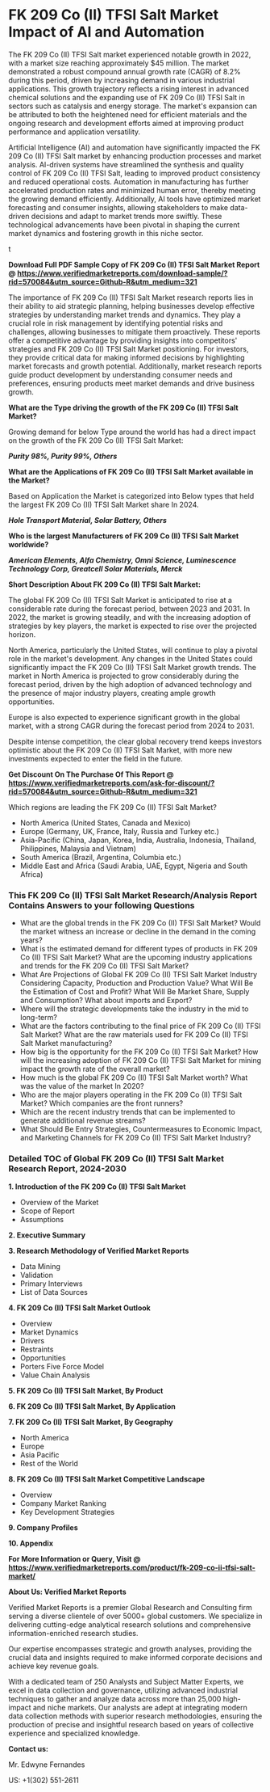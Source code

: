 <meta name="title" content="Global FK 209 Co (II) TFSI Salt Market Impact of AI and Automation"><meta name="description" content="The FK 209 Co (II) TFSI Salt market experienced notable growth in 2022, with a market size reaching approximately $45 million. The market demonstrated a robust compoun"><meta name="title" content="FK 209 Co (II) TFSI Salt Market Size, Share, Scope, Trends, Growth, Opportunities, Analysis, Forecast"><h1>FK 209 Co (II) TFSI Salt Market Impact of AI and Automation</h1><p>The FK 209 Co (II) TFSI Salt market experienced notable growth in 2022, with a market size reaching approximately $45 million. The market demonstrated a robust compound annual growth rate (CAGR) of 8.2% during this period, driven by increasing demand in various industrial applications. This growth trajectory reflects a rising interest in advanced chemical solutions and the expanding use of FK 209 Co (II) TFSI Salt in sectors such as catalysis and energy storage. The market's expansion can be attributed to both the heightened need for efficient materials and the ongoing research and development efforts aimed at improving product performance and application versatility.</p><p>Artificial Intelligence (AI) and automation have significantly impacted the FK 209 Co (II) TFSI Salt market by enhancing production processes and market analysis. AI-driven systems have streamlined the synthesis and quality control of FK 209 Co (II) TFSI Salt, leading to improved product consistency and reduced operational costs. Automation in manufacturing has further accelerated production rates and minimized human error, thereby meeting the growing demand efficiently. Additionally, AI tools have optimized market forecasting and consumer insights, allowing stakeholders to make data-driven decisions and adapt to market trends more swiftly. These technological advancements have been pivotal in shaping the current market dynamics and fostering growth in this niche sector.</p>t</p><p id="" class=""><strong>Download Full PDF Sample Copy of FK 209 Co (II) TFSI Salt Market Report @ <a href="https://www.verifiedmarketreports.com/download-sample/?rid=570084&utm_source=Github-R&utm_medium=321" target="_blank">https://www.verifiedmarketreports.com/download-sample/?rid=570084&utm_source=Github-R&utm_medium=321</a></strong></p><p>The importance of&nbsp;FK 209 Co (II) TFSI Salt Market research reports lies in their ability to aid strategic planning, helping businesses develop effective strategies by understanding market trends and dynamics. They play a crucial role in risk management by identifying potential risks and challenges, allowing businesses to mitigate them proactively. These reports offer a competitive advantage by providing insights into competitors' strategies and FK 209 Co (II) TFSI Salt Market positioning. For investors, they provide critical data for making informed decisions by highlighting market forecasts and growth potential. Additionally, market research reports guide product development by understanding consumer needs and preferences, ensuring products meet market demands and drive business growth.</p><p><strong>What are the&nbsp;Type driving the growth of the FK 209 Co (II) TFSI Salt Market?</strong></p><p id="" class="">Growing demand for below Type around the world has had a direct impact on the growth of the FK 209 Co (II) TFSI Salt Market:</p><em><strong>Purity 98%, Purity 99%, Others</strong></em></p><strong>What are the&nbsp;Applications&nbsp;of FK 209 Co (II) TFSI Salt Market available in the Market?</strong></p><p id="" class="">Based on Application the Market is categorized into Below types that held the largest FK 209 Co (II) TFSI Salt Market share In 2024.</p><em><strong>Hole Transport Material, Solar Battery, Others</strong></em></p><strong>Who is the largest Manufacturers of FK 209 Co (II) TFSI Salt Market worldwide?</strong></p><p><em><strong>American Elements, Alfa Chemistry, Omni Science, Luminescence Technology Corp, Greatcell Solar Materials, Merck</strong></em></p><p id="" class=""><strong>Short Description About FK 209 Co (II) TFSI Salt Market:</strong></p><p>The global FK 209 Co (II) TFSI Salt Market is anticipated to rise at a considerable rate during the forecast period, between 2023 and 2031. In 2022, the market is growing steadily, and with the increasing adoption of strategies by key players, the market is expected to rise over the projected horizon.</p><p>North America, particularly the United States, will continue to play a pivotal role in the market's development. Any changes in the United States could significantly impact the FK 209 Co (II) TFSI Salt Market growth trends. The market in North America is projected to grow considerably during the forecast period, driven by the high adoption of advanced technology and the presence of major industry players, creating ample growth opportunities.</p><p>Europe is also expected to experience significant growth in the global market, with a strong CAGR during the forecast period from 2024 to 2031.</p><p>Despite intense competition, the clear global recovery trend keeps investors optimistic about the FK 209 Co (II) TFSI Salt Market, with more new investments expected to enter the field in the future.</p><p id="" class=""><strong>Get Discount On The Purchase Of This Report @ <a href="https://www.verifiedmarketreports.com/ask-for-discount/?rid=570084&utm_source=Github-R&utm_medium=321" target="_blank">https://www.verifiedmarketreports.com/ask-for-discount/?rid=570084&utm_source=Github-R&utm_medium=321</a></strong></p>Which regions are leading the FK 209 Co (II) TFSI Salt Market?</p><ul><li>North America (United States, Canada and Mexico)</li><li>Europe (Germany, UK, France, Italy, Russia and Turkey etc.)</li><li>Asia-Pacific (China, Japan, Korea, India, Australia, Indonesia, Thailand, Philippines, Malaysia and Vietnam)</li><li>South America (Brazil, Argentina, Columbia etc.)</li><li>Middle East and Africa (Saudi Arabia, UAE, Egypt, Nigeria and South Africa)</li></ul><h3 id="" class="">This FK 209 Co (II) TFSI Salt Market Research/Analysis Report Contains Answers to your following Questions</h3><ul><li>What are the global trends in the FK 209 Co (II) TFSI Salt Market? Would the market witness an increase or decline in the demand in the coming years?</li><li>What is the estimated demand for different types of products in FK 209 Co (II) TFSI Salt Market? What are the upcoming industry applications and trends for the FK 209 Co (II) TFSI Salt Market?</li><li>What Are Projections of Global FK 209 Co (II) TFSI Salt Market Industry Considering Capacity, Production and Production Value? What Will Be the Estimation of Cost and Profit? What Will Be Market Share, Supply and Consumption? What about imports and Export?</li><li>Where will the strategic developments take the industry in the mid to long-term?</li><li>What are the factors contributing to the final price of FK 209 Co (II) TFSI Salt Market? What are the raw materials used for FK 209 Co (II) TFSI Salt Market manufacturing?</li><li>How big is the opportunity for the FK 209 Co (II) TFSI Salt Market? How will the increasing adoption of FK 209 Co (II) TFSI Salt Market for mining impact the growth rate of the overall market?</li><li>How much is the global FK 209 Co (II) TFSI Salt Market worth? What was the value of the market In 2020?</li><li>Who are the major players operating in the FK 209 Co (II) TFSI Salt Market? Which companies are the front runners?</li><li>Which are the recent industry trends that can be implemented to generate additional revenue streams?</li><li>What Should Be Entry Strategies, Countermeasures to Economic Impact, and Marketing Channels for FK 209 Co (II) TFSI Salt Market Industry?</li></ul><h3 id="" class="">Detailed TOC of Global FK 209 Co (II) TFSI Salt Market Research Report, 2024-2030</h3><p id="" class=""><strong>1. Introduction of the FK 209 Co (II) TFSI Salt Market</strong></p><ul><li>Overview of the Market</li><li>Scope of Report</li><li>Assumptions</li></ul><p id="" class=""><strong>2. Executive Summary</strong></p><p id="" class=""><strong>3. Research Methodology of Verified Market Reports</strong></p><ul><li>Data Mining</li><li>Validation</li><li>Primary Interviews</li><li>List of Data Sources</li></ul><p id="" class=""><strong>4. FK 209 Co (II) TFSI Salt Market Outlook</strong></p><ul><li>Overview</li><li>Market Dynamics</li><li>Drivers</li><li>Restraints</li><li>Opportunities</li><li>Porters Five Force Model</li><li>Value Chain Analysis</li></ul><p id="" class=""><strong>5. FK 209 Co (II) TFSI Salt Market, By Product</strong></p><p id="" class=""><strong>6. FK 209 Co (II) TFSI Salt Market, By Application</strong></p><p id="" class=""><strong>7. FK 209 Co (II) TFSI Salt Market, By Geography</strong></p><ul><li>North America</li><li>Europe</li><li>Asia Pacific</li><li>Rest of the World</li></ul><p id="" class=""><strong>8. FK 209 Co (II) TFSI Salt Market Competitive Landscape</strong></p><ul><li>Overview</li><li>Company Market Ranking</li><li>Key Development Strategies</li></ul><p id="" class=""><strong>9. Company Profiles</strong></p><p id="" class=""><strong>10. Appendix</strong></p><p id="" class=""><strong>For More Information or Query, Visit @ <a href="https://www.verifiedmarketreports.com/product/fk-209-co-ii-tfsi-salt-market/" target="_blank">https://www.verifiedmarketreports.com/product/fk-209-co-ii-tfsi-salt-market/</a></strong></p><p id="" class=""><strong>About Us: Verified Market Reports</strong></p><p id="" class="">Verified Market Reports is a premier Global Research and Consulting firm serving a diverse clientele of over 5000+ global customers. We specialize in delivering cutting-edge analytical research solutions and comprehensive information-enriched research studies.</p><p id="" class="">Our expertise encompasses strategic and growth analyses, providing the crucial data and insights required to make informed corporate decisions and achieve key revenue goals.</p><p id="" class="">With a dedicated team of 250 Analysts and Subject Matter Experts, we excel in data collection and governance, utilizing advanced industrial techniques to gather and analyze data across more than 25,000 high-impact and niche markets. Our analysts are adept at integrating modern data collection methods with superior research methodologies, ensuring the production of precise and insightful research based on years of collective experience and specialized knowledge.</p><p id="" class=""><strong>Contact us:</strong></p><p id="" class="">Mr. Edwyne Fernandes</p><p id="" class="">US: +1(302) 551-2611</p>